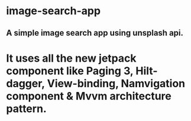 # image-search-app

## A simple image search app using unsplash api.

# It uses all the new jetpack component like Paging 3, Hilt-dagger, View-binding, Namvigation component & Mvvm architecture pattern.
